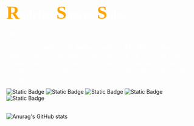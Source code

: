 <font color="orange" face="Calibri" size = 8>R</font><font color="white" face="Calibri" size = 6>odrigo </font><font color="orange" face="Calibri" size = 8>S</font><font color="white" face="Calibri" size = 6>oares </font><font color="orange" face="Calibri" size = 8>S</font><font color="white" face="Calibri" size = 6>ales</font>
---

<b><font color="white" face="Calibri" size=4>Olá 🤙</font></b>

<font color="white" face="Calibri" size=4>🧑‍💻 Sou um <b>analista de dados</b> focado em <b>BI</b> e <b>BA</b>, graduado em Administração e cursando pós-graduação em BI, BA e Big Data voltado a negócios, a 3 anos migrei para a área de dados e estou focado no meu crescimento e aperfeiçoamento como profissional e pessoa.</font>



<img alt="Static Badge" src="https://img.shields.io/badge/Python-brightgreen?style=plastic&logo=python&labelColor=gray&color=gray"> <img alt="Static Badge" src="https://img.shields.io/badge/SQL-brightgreen?style=plastic&logo=microsoft sql server&labelColor=gray&color=gray"> <img alt="Static Badge" src="https://img.shields.io/badge/Power%20BI-brightgreen?style=plastic&logo=powerbi&labelColor=gray&color=gray"> <img alt="Static Badge" src="https://img.shields.io/badge/Grafana-brightgreen?style=plastic&logo=grafana&labelColor=gray&color=gray"> <img alt="Static Badge" src="https://img.shields.io/badge/Looker-brightgreen?style=plastic&logo=looker&labelColor=gray&color=gray">

<br>![Anurag's GitHub stats](https://github-readme-stats.vercel.app/api?username=rodrigossales&show_icons=true&theme=codeSTACKr)

